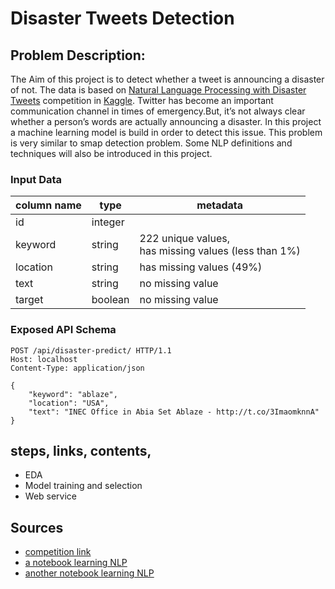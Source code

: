 # Disaster Tweets Detection

## Problem Description:

The Aim of this project is to detect whether a tweet is announcing a disaster of not. The data is based
on [Natural Language Processing with Disaster Tweets](https://www.kaggle.com/competitions/nlp-getting-started/)
competition in [Kaggle](https://www.kaggle.com/). Twitter has become an important communication channel in times of
emergency.But, it’s not always clear whether a person’s words are actually announcing a disaster.
In this project a machine learning model is build in order to detect this issue. This problem is very similar to smap
detection problem. Some NLP definitions and techniques will also be introduced in this project.

### Input Data

| column name | type    | metadata                                                  |
|-------------|---------|-----------------------------------------------------------|
| id          | integer |                                                           |
| keyword     | string  | 222 unique values, <br> has missing values (less than 1%) |
| location    | string  | has missing values (49%)                                  |
| text        | string  | no missing value                                          |
| target      | boolean | no missing value                                          |

### Exposed API Schema

```http request
POST /api/disaster-predict/ HTTP/1.1
Host: localhost
Content-Type: application/json

{
    "keyword": "ablaze",
    "location": "USA",
    "text": "INEC Office in Abia Set Ablaze - http://t.co/3ImaomknnA"
}
```

## steps, links, contents,

- EDA
- Model training and selection
- Web service

## Sources

- [competition link](https://www.kaggle.com/competitions/nlp-getting-started/)
- [a notebook learning NLP](https://www.kaggle.com/code/faressayah/natural-language-processing-nlp-for-beginners#%F0%9F%94%81-Representing-text-as-numerical-data)
- [another notebook learning NLP](https://www.kaggle.com/code/philculliton/nlp-getting-started-tutorial/notebook)

[//]: # (add this to kaggle note book too and mention it here)